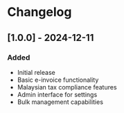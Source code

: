 # Changelog

## [1.0.0] - 2024-12-11
### Added
- Initial release
- Basic e-invoice functionality
- Malaysian tax compliance features
- Admin interface for settings
- Bulk management capabilities
